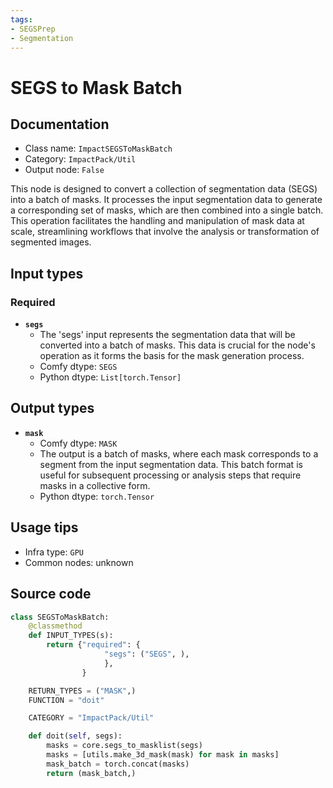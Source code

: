 ```yaml
---
tags:
- SEGSPrep
- Segmentation
---
```


# SEGS to Mask Batch
## Documentation
- Class name: `ImpactSEGSToMaskBatch`
- Category: `ImpactPack/Util`
- Output node: `False`

This node is designed to convert a collection of segmentation data (SEGS) into a batch of masks. It processes the input segmentation data to generate a corresponding set of masks, which are then combined into a single batch. This operation facilitates the handling and manipulation of mask data at scale, streamlining workflows that involve the analysis or transformation of segmented images.
## Input types
### Required
- **`segs`**
    - The 'segs' input represents the segmentation data that will be converted into a batch of masks. This data is crucial for the node's operation as it forms the basis for the mask generation process.
    - Comfy dtype: `SEGS`
    - Python dtype: `List[torch.Tensor]`
## Output types
- **`mask`**
    - Comfy dtype: `MASK`
    - The output is a batch of masks, where each mask corresponds to a segment from the input segmentation data. This batch format is useful for subsequent processing or analysis steps that require masks in a collective form.
    - Python dtype: `torch.Tensor`
## Usage tips
- Infra type: `GPU`
- Common nodes: unknown


## Source code
```python
class SEGSToMaskBatch:
    @classmethod
    def INPUT_TYPES(s):
        return {"required": {
                     "segs": ("SEGS", ),
                     },
                }

    RETURN_TYPES = ("MASK",)
    FUNCTION = "doit"

    CATEGORY = "ImpactPack/Util"

    def doit(self, segs):
        masks = core.segs_to_masklist(segs)
        masks = [utils.make_3d_mask(mask) for mask in masks]
        mask_batch = torch.concat(masks)
        return (mask_batch,)

```
